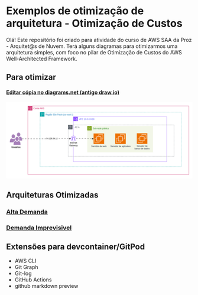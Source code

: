 # Exemplos de otimização de arquitetura - Otimização de Custos 

Olá! Este repositório foi criado para atividade do curso de AWS SAA da Proz - Arquitet@s de Nuvem.
Terá alguns diagramas para otimizarmos uma arquitetura simples, com foco no pilar de Otimização de Custos do AWS Well-Architected Framework.

## Para otimizar

#### [Editar cópia no diagrams.net (antigo draw.io)](https://viewer.diagrams.net/?tags=%7B%7D&lightbox=1&highlight=0000ff&edit=_blank&layers=1&nav=1&title=Desafio%20Well-Architected%20Framework.drawio#R%3Cmxfile%3E%3Cdiagram%20name%3D%22P%C3%A1gina-1%22%20id%3D%22BBM7HmE_G74GKGTS61Dw%22%3E7Vpbc5s6EP4t58Ez7YMzCMwlj7Zjp51exq3bpu1LRgYZ60QgKuRbfv2RQNgg5Fx67LYzdZIJaCVWl91vv5Wg4wyTzTWD2eIdjRDp2Fa06ThXHdvuAsfzxFWKtqUosJUgZjgqRdZeMMX3qBSCSrrEEcqVrBRxSgnHWVMY0jRFIW%2FIIGN03Ww2pyRqCDIYo8YwpGAaQoJazW5wxBfVLPy9%2FBXC8aLqGXiXZU0Cq8ZKcb6AEV3XRM6o4wwZpby8SzZDROTqNddlfKB2NzCGUv6UB%2Bh88u7TDZ9ObvEPj7zrfr%2F%2B5HbVNFaQLNWEhzTlUIj6N1M1br6tFiOjOOXFgroD8Sf6G1odV9QMZenCdjWBXvabAtAuSR1NgV72mwKgqwda%2F0AfYE3QKjXUW1r%2FVm2A4s8Z0CUnOEXDnetZQhgzGGFhkiEllAlZSlOxeoMFT4goAXG7XmCOphkM5aquBW6EbC5WXTk%2FsKuyWnipNZRWEX0xVS4sgdhohUqDlG0IgVmOZ7unGAqXLMcr9BHlpXIpFY6YyftkE0vQXsB13ruIGV1mxfBfi76MtbcwDOlSOtsg54zeoWqKHdsZXtm215MDx4RoU18hxrFAVJ%2FgWGrmVHYEVYmgeaFRrAdO47dF6cqx1BqYuohgvkCRmkwbBQoYsle0qYkUKq4RTRBnW9FE1TrACspnthWIVXm9R%2FwlUHFrUUO7c2mrSKOiTLxTvgeiuFFYfAYugdMC5kcU487Q6fQdKiqm%2B9sJXBJ5fZHDLoI574KXZ%2BT%2BkcgFvwu5TPiOrGsD17L6vb6nATdCc%2BFT%2FHjYBT1%2FNOjXsQuOhV3fb2LXdaTzaOgNLNeAXmBVTY%2BOX79NrB3bg4lcvXSWZ8Xsrf73br8F1fwO8XChLP4LHfXnaWEFMYEzTDDf3t6XY2n5mdtzBycmiF0XjzjZwwH3ya4HPKvheb5tcDzPctqOBwLrRG5XDanpdgWS5WIVeXK1Xt6PpUw9xQKJJN3z5vO6yIvl9ctEDMMSMCl%2BxYgkCZbqRKHUWLY8E86ZcOoxYZWFtikMBMPeeDw%2BaRjo9wf%2BIHg8TzxWGLhshoFqf1sLAq4D2kHAdv1TBQGvFQSmy1mXoQjJJZCJ46A%2FI2Kpz6g9o7aO2lyqkyy%2BbzwtEFwp1uHs9%2FsA6NmjkI%2FtsTcKjodpuxcE4Al7v4dJ8cmY9i8bkHadFqQdv2fgdfcIvD65ofc9Nr0fpcnn8fsBnlpfE9N2sIVdoQZnOTrgfzX3hHlWevMcb%2BRaHkj9m8ZWXi6bVm6bUyIHfTozdIGr7cstQ4plB4bgGvx%2FQ3zgr7xvb26%2FoPR98gH1Flu6AV3QssNrCdMUydzqGnK0htuWZcR0uWYCBYAQyacNOElwFJFDthTgTKMdCszWO51R7CY4QA8Y817DfutkWe9lm%2FAQW%2BFIrIltFay3RrOHN1pG5jOyn4kBjSzYZsJGs4KbDD3oQpPMbwtBu1lFZ22hSWbibv1pYHgaaE8fZk49qDv2WFpZJ4%2FRlQ8sI93Mix%2BdBirsvIUzRCY0x7w467iaUc5p8igJ7TBYw%2BdjbN0KoUbKZSinSxaiknAFWecm6kVFpnyy%2FNSxtCBqPxWv3qnYrH02osMVZjI95XhFz6g9o%2FYvRG3PDn4javHbD944RNezzXz60VtkyfDNyJD66KitzoZmrDoWmsE0pFV1BCOan%2FF8xvNfiGfXBRqeTVuZX8rCdhvQFYBFB%2FITgHABWY7KcVRHw0s%2B7wbtk%2BLqSbGVTxv4rhqqc%2Be%2BqGTx7IV0dnFbXV4WKixp4O4cJphsy6avEFkh6TW1%2BvKgQ9YCkG3qFWWnsialLIGkVreCDENxFd4G%2BZLJL0oebBfC7FCTtTKOrOxZ5TmERRAX7ttVJxntJynLFjBVKktPs%2BS2sKv8X4p3EKjqsNjlpaonq5pqUcOZUDYX%2Bqueis156UzFJy%2B1btaURc2B7XSJuczusFAndZY47yp3bLQrNqGFjt36qq2ouJ%2FB8C4utqRdzcjC60v71m9e1qYRoZAyKANFly9weJeiXI0dpyJ%2BVIunt60Z%2BsF2teE02kU4zwjcVjUyRIqbf3CSUcZhypWxCYVcW1%2Fd7d3eBbCDC0deam9GShQceDOCohhVUUz0t6AxTSEZ7aXa%2Fn7f5i2VIbMIjf8Kf9uq2AiXnGqBk9B1P8UJVDH4wZetZXR8IFCoYMchi1UwOHBIpRTKCT4lJgpeU6oZIjLZb35yZQp4StdEpgm1JnQ%2Bl3FKj4i7Ln8%2BSJrO3VSSUxn4c74svsUADMv0ZucEs4Me0E55age9oOSx8lMxS2fZmpGN53NEY9%2FWAdMz6dmYQbQ4W%2BddYQ8cootljlhe%2Fm%2FnF30vsIrXNAcd8zl7XG2Ta%2FtWi1x9A7n6pyJXYCLXZ7%2FoP5SqHXgFoa3w7l2b0VP%2BuOTtABDaCR1WJ663sTpvfeqx9PP9ynHtpl8FQZFj628Ddslc87zzGJ%2BXmHM3w%2FH%2F6WlFLCTbflXPF4VvsiBmqYpXm3rl1bZemiCGxeR3XzAel6MqvNVJ6sGz4kdJ6smcdMCQorj%2Ftreko%2F0n0s7oPw%3D%3D%3C%2Fdiagram%3E%3C%2Fmxfile%3E)

![desafio](./exemplo-para-otimizar/Desafio%20Well-Architected%20Framework.drawio.png)

## Arquiteturas Otimizadas

### [Alta Demanda](./alta-demanda/README.md)

### [Demanda Imprevisivel](./demanda-imprevisivel/README.md)

## Extensões para devcontainer/GitPod
* AWS CLI
* Git Graph
* Git-log
* GitHub Actions
* github markdown preview